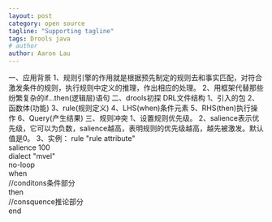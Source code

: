 ```yaml
---
layout: post
category: open source
tagline: "Supporting tagline"
tags: Drools java
# author
author: Aaron Lau
---
```


一、应用背景
1、规则引擎的作用就是根据预先制定的规则去和事实匹配，对符合激发条件的规则，执行规则中定义的推理，作出相应的处理。
2、用框架代替那些纷繁复杂的if...then(逻辑层)语句
二、drools初探
DRL文件结构
1、引入的包
2、函数体(功能)
3、rule(规则定义)
4、LHS(when)条件元素
5、RHS(then)执行操作
6、Query(产生结果)
三、规则冲突
1、设置规则优先级。
2、salience表示优先级，它可以为负数，salience越高，表明规则的优先级越高，越先被激发。默认值是0。
3、实例：
rule "rule attribute"   
salience 100   
dialect "mvel"   
no-loop    
    when         
        //conditons条件部分    
    then    
        //consquence推论部分  
  end
